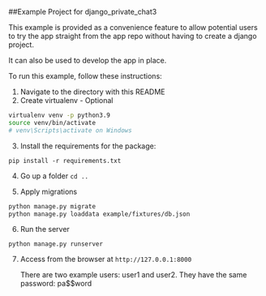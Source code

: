 ##Example Project for django_private_chat3

This example is provided as a convenience feature to allow potential users to try the app straight from the app repo without having to create a django project.

It can also be used to develop the app in place.

To run this example, follow these instructions:

1. Navigate to the directory with this README
2. Create virtualenv  - Optional

```bash
virtualenv venv -p python3.9
source venv/bin/activate
# venv\Scripts\activate on Windows
```

3. Install the requirements for the package:

`pip install -r requirements.txt`
		
4. Go up a folder
`cd ..`
   
5. Apply migrations
		
```bash
python manage.py migrate
python manage.py loaddata example/fixtures/db.json
```
		
6. Run the server

`python manage.py runserver`
		
7. Access from the browser at `http://127.0.0.1:8000`
   
   There are two example users: user1 and user2. They have the same password: pa$$word

